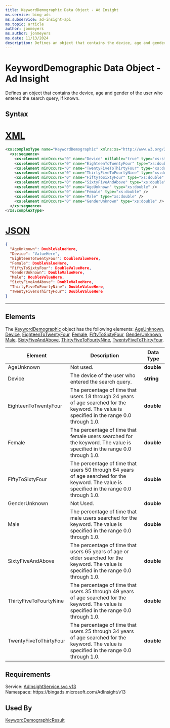 ```yaml
---
title: KeywordDemographic Data Object - Ad Insight
ms.service: bing-ads
ms.subservice: ad-insight-api
ms.topic: article
author: jonmeyers
ms.author: jonmeyers
ms.date: 11/13/2024
description: Defines an object that contains the device, age and gender of the user who entered the search query, if known.
---
```

# KeywordDemographic Data Object - Ad Insight
Defines an object that contains the device, age and gender of the user who entered the search query, if known.

## Syntax

# [XML](#tab/xml)

```xml
<xs:complexType name="KeywordDemographic" xmlns:xs="http://www.w3.org/2001/XMLSchema">
  <xs:sequence>
    <xs:element minOccurs="0" name="Device" nillable="true" type="xs:string" />
    <xs:element minOccurs="0" name="EighteenToTwentyFour" type="xs:double" />
    <xs:element minOccurs="0" name="TwentyFiveToThirtyFour" type="xs:double" />
    <xs:element minOccurs="0" name="ThirtyFiveToFourtyNine" type="xs:double" />
    <xs:element minOccurs="0" name="FiftyToSixtyFour" type="xs:double" />
    <xs:element minOccurs="0" name="SixtyFiveAndAbove" type="xs:double" />
    <xs:element minOccurs="0" name="AgeUnknown" type="xs:double" />
    <xs:element minOccurs="0" name="Female" type="xs:double" />
    <xs:element minOccurs="0" name="Male" type="xs:double" />
    <xs:element minOccurs="0" name="GenderUnknown" type="xs:double" />
  </xs:sequence>
</xs:complexType>
```

# [JSON](#tab/json)

```json
{
  "AgeUnknown": DoubleValueHere,
  "Device": "ValueHere",
  "EighteenToTwentyFour": DoubleValueHere,
  "Female": DoubleValueHere,
  "FiftyToSixtyFour": DoubleValueHere,
  "GenderUnknown": DoubleValueHere,
  "Male": DoubleValueHere,
  "SixtyFiveAndAbove": DoubleValueHere,
  "ThirtyFiveToFourtyNine": DoubleValueHere,
  "TwentyFiveToThirtyFour": DoubleValueHere
}
```

-----

## <a name="elements"></a>Elements

The [KeywordDemographic](keyworddemographic.md) object has the following elements: [AgeUnknown](#ageunknown), [Device](#device), [EighteenToTwentyFour](#eighteentotwentyfour), [Female](#female), [FiftyToSixtyFour](#fiftytosixtyfour), [GenderUnknown](#genderunknown), [Male](#male), [SixtyFiveAndAbove](#sixtyfiveandabove), [ThirtyFiveToFourtyNine](#thirtyfivetofourtynine), [TwentyFiveToThirtyFour](#twentyfivetothirtyfour).

|Element|Description|Data Type|
|-----------|---------------|-------------|
|<a name="ageunknown"></a>AgeUnknown|Not used.|**double**|
|<a name="device"></a>Device|The device of the user who entered the search query.|**string**|
|<a name="eighteentotwentyfour"></a>EighteenToTwentyFour|The percentage of time that users 18 through 24 years of age searched for the keyword. The value is specified in the range 0.0 through 1.0.|**double**|
|<a name="female"></a>Female|The percentage of time that female users searched for the keyword. The value is specified in the range 0.0 through 1.0.|**double**|
|<a name="fiftytosixtyfour"></a>FiftyToSixtyFour|The percentage of time that users 50 through 64 years of age searched for the keyword. The value is specified in the range 0.0 through 1.0.|**double**|
|<a name="genderunknown"></a>GenderUnknown|Not Used.|**double**|
|<a name="male"></a>Male|The percentage of time that male users searched for the keyword. The value is specified in the range 0.0 through 1.0.|**double**|
|<a name="sixtyfiveandabove"></a>SixtyFiveAndAbove|The percentage of time that users 65 years of age or older searched for the keyword. The value is specified in the range 0.0 through 1.0.|**double**|
|<a name="thirtyfivetofourtynine"></a>ThirtyFiveToFourtyNine|The percentage of time that users 35 through 49 years of age searched for the keyword. The value is specified in the range 0.0 through 1.0.|**double**|
|<a name="twentyfivetothirtyfour"></a>TwentyFiveToThirtyFour|The percentage of time that users 25 through 34 years of age searched for the keyword. The value is specified in the range 0.0 through 1.0.|**double**|

## Requirements
Service: [AdInsightService.svc v13](https://adinsight.api.bingads.microsoft.com/Api/Advertiser/AdInsight/v13/AdInsightService.svc)  
Namespace: https\://bingads.microsoft.com/AdInsight/v13  

## Used By
[KeywordDemographicResult](keyworddemographicresult.md)  

